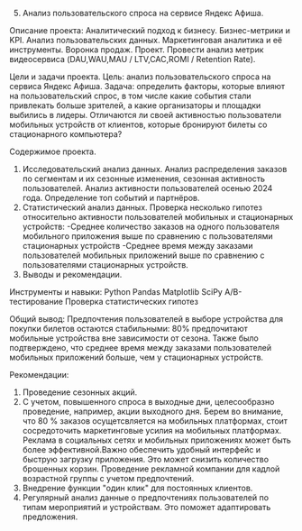 5. Анализ пользовательского спроса на сервисе Яндекс Афиша.

Описание проекта:
Аналитический подход к бизнесу. Бизнес-метрики и KPI. Анализ пользовательских данных. Маркетинговая аналитика и её инструменты. Воронка продаж. Проект. Провести анализ метрик видеосервиса (DAU,WAU,MAU / LTV,CAC,ROMI / Retention Rate).

Цели и задачи проекта.
Цель: анализ пользовательского спроса на сервиса Яндекс Афиша.
Задача: определить факторы, которые влияют на пользовательский спрос, в том числе какие события стали привлекать больше зрителей, а какие организаторы и площадки выбились в лидеры. Отличаются ли своей активностью пользователи мобильных устройств от клиентов, которые бронируют билеты со стационарного компьютера?

Содержимое проекта.
1. Исследовательский анализ данных.
Анализ распределения заказов по сегментам и их сезонные изменения, сезонная активность пользователей. Анализ активности пользователей осенью 2024 года. Определение топ событий и партнёров.
2. Статистический анализ данных. Проверка несколько гипотез относительно активности пользователей мобильных и стационарных устройств: 
-Среднее количество заказов на одного пользователя мобильного приложения выше по сравнению с пользователями стационарных устройств
-Среднее время между заказами пользователей мобильных приложений выше по сравнению с пользователями стационарных устройств.
3. Выводы и рекомендации.

Инструменты и навыки:
    Python
    Pandas
    Matplotlib
    SciPy
    A/B-тестирование
    Проверка статистических гипотез


Общий вывод:
Предпочтения пользователей в выборе устройства для покупки билетов остаются стабильными: 80% предпочитают мобильные устройства вне зависимости от сезона. Также было подтверждено, что среднее время между заказами пользователей мобильных приложений больше, чем у стационарных устройств.

Рекомендации: 
1. Проведение сезонных акций. 
2. С учетом, повышенного спроса в выходные дни, целесообразно проведение, например, акции выходного дня. Берем во внимание, что 80 % заказов осущетсвляется на мобильных платформах, стоит сосредоточить маркетинговые усилия на мобильных платформах. Реклама в социальных сетях и мобильных приложениях может быть более эффективной.Важно обеспечить удобный интерфейс и быструю загрузку приложения. Это может снизить количество брошенных корзин. Проведение рекламной компании для кадлой возрастной группы с учетом предпочтений.
3. Внедрение функции "один клик" для постоянных клиентов.
4. Регулярный анализ данные о предпочтениях пользователей по типам мероприятий и устройствам. Это поможет адаптировать предложения.
